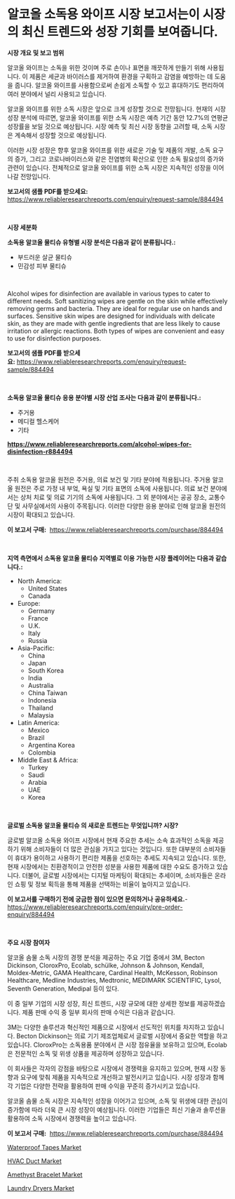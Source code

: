 <p><h1>알코올 소독용 와이프 시장 보고서는이 시장의 최신 트렌드와 성장 기회를 보여줍니다.</h1></p><p><strong>시장 개요 및 보고 범위</strong></p>
<p><p>알코올 와이프는 소독을 위한 것이며 주로 손이나 표면을 깨끗하게 만들기 위해 사용됩니다. 이 제품은 세균과 바이러스를 제거하여 환경을 구획하고 감염을 예방하는 데 도움을 줍니다. 알코올 와이프를 사용함으로써 손쉽게 소독할 수 있고 휴대하기도 편리하여 여러 분야에서 널리 사용되고 있습니다.</p><p>알코올 와이프를 위한 소독 시장은 앞으로 크게 성장할 것으로 전망됩니다. 현재의 시장 성장 분석에 따르면, 알코올 와이프를 위한 소독 시장은 예측 기간 동안 12.7%의 연평균 성장률을 보일 것으로 예상됩니다. 시장 예측 및 최신 시장 동향을 고려할 때, 소독 시장은 계속해서 성장할 것으로 예상됩니다.</p><p>이러한 시장 성장은 향후 알코올 와이프를 위한 새로운 기술 및 제품의 개발, 소독 요구의 증가, 그리고 코로나바이러스와 같은 전염병의 확산으로 인한 소독 필요성의 증가와 관련이 있습니다. 전체적으로 알코올 와이프를 위한 소독 시장은 지속적인 성장을 이어나갈 전망입니다.</p></p>
<p><strong>보고서의 샘플 PDF를 받으세요:</strong> <a href="https://www.reliableresearchreports.com/enquiry/request-sample/884494">https://www.reliableresearchreports.com/enquiry/request-sample/884494</a></p>
<p>&nbsp;</p>
<p><strong>시장 세분화</strong></p>
<p><strong>소독용 알코올 물티슈 유형별 시장 분석은 다음과 같이 분류됩니다.:</strong></p>
<p><ul><li>부드러운 살균 물티슈</li><li>민감성 피부 물티슈</li></ul></p>
<p>&nbsp;</p>
<p><p>Alcohol wipes for disinfection are available in various types to cater to different needs. Soft sanitizing wipes are gentle on the skin while effectively removing germs and bacteria. They are ideal for regular use on hands and surfaces. Sensitive skin wipes are designed for individuals with delicate skin, as they are made with gentle ingredients that are less likely to cause irritation or allergic reactions. Both types of wipes are convenient and easy to use for disinfection purposes.</p></p>
<p><strong>보고서의 샘플 PDF를 받으세요:</strong>&nbsp;<a href="https://www.reliableresearchreports.com/enquiry/request-sample/884494">https://www.reliableresearchreports.com/enquiry/request-sample/884494</a></p>
<p>&nbsp;</p>
<p><strong> 소독용 알코올 물티슈 응용 분야별 시장 산업 조사는 다음과 같이 분류됩니다.:</strong></p>
<p><ul><li>주거용</li><li>메디컬 헬스케어</li><li>기타</li></ul></p>
<p><strong><a href="https://www.reliableresearchreports.com/alcohol-wipes-for-disinfection-r884494">https://www.reliableresearchreports.com/alcohol-wipes-for-disinfection-r884494</a></strong></p>
<p>&nbsp;</p>
<p><p>주취 소독용 알코올 원전은 주거용, 의료 보건 및 기타 분야에 적용됩니다. 주거용 알코올 원전은 주로 가정 내 부엌, 욕실 및 기타 표면의 소독에 사용됩니다. 의료 보건 분야에서는 상처 치료 및 의료 기기의 소독에 사용됩니다. 그 외 분야에서는 공공 장소, 교통수단 및 사무실에서의 사용이 주목됩니다. 이러한 다양한 응용 분야로 인해 알코올 원전의 시장이 확대되고 있습니다.</p></p>
<p><strong>이 보고서 구매:</strong>&nbsp; <a href="https://www.reliableresearchreports.com/purchase/884494">https://www.reliableresearchreports.com/purchase/884494</a></p>
<p>&nbsp;</p>
<p><strong>지역 측면에서 소독용 알코올 물티슈 지역별로 이용 가능한 시장 플레이어는 다음과 같습니다.:</strong></p>
<p><ul>
    <li>
        North America:
        <ul>
            <li>United States</li>
            <li>Canada</li>
        </ul>
    </li>
    <li>
        Europe:
        <ul>
            <li>Germany</li>
            <li>France</li>
            <li>U.K.</li>
            <li>Italy</li>
            <li>Russia</li>
        </ul>
    </li>
    <li>
        Asia-Pacific:
        <ul>
            <li>China</li>
            <li>Japan</li>
            <li>South Korea</li>
            <li>India</li>
            <li>Australia</li>
            <li>China Taiwan</li>
            <li>Indonesia</li>
            <li>Thailand</li>
            <li>Malaysia</li>
        </ul>
    </li>
    <li>
        Latin America:
        <ul>
            <li>Mexico</li>
            <li>Brazil</li>
            <li>Argentina Korea</li>
            <li>Colombia</li>
        </ul>
    </li>
    <li>
        Middle East & Africa:
        <ul>
            <li>Turkey</li>
            <li>Saudi</li>
            <li>Arabia</li>
            <li>UAE</li>
            <li>Korea</li>
        </ul>
    </li>
    </ul></p>
<p>&nbsp;</p>
<p><strong>글로벌 소독용 알코올 물티슈 의 새로운 트렌드는 무엇입니까? 시장?</strong></p>
<p><p>글로벌 알코올 소독용 와이프 시장에서 현재 주요한 추세는 소속 효과적인 소독을 제공하기 위해 소비자들이 더 많은 관심을 가지고 있다는 것입니다. 또한 대부분의 소비자들이 휴대가 용이하고 사용하기 편리한 제품을 선호하는 추세도 지속되고 있습니다. 또한, 현재 시장에서는 친환경적이고 안전한 성분을 사용한 제품에 대한 수요도 증가하고 있습니다. 더불어, 글로벌 시장에서는 디지털 마케팅이 확대되는 추세이며, 소비자들은 온라인 쇼핑 및 정보 획득을 통해 제품을 선택하는 비율이 높아지고 있습니다.</p></p>
<p><strong>이 보고서를 구매하기 전에 궁금한 점이 있으면 문의하거나 공유하세요.</strong>- <a href="https://www.reliableresearchreports.com/enquiry/pre-order-enquiry/884494">https://www.reliableresearchreports.com/enquiry/pre-order-enquiry/884494</a></p>
<p>&nbsp;</p>
<p><strong>주요 시장 참여자</strong></p>
<p><p>알코올 솜물 소독 시장의 경쟁 분석을 제공하는 주요 기업 중에서 3M, Becton Dickinson, CloroxPro, Ecolab, schülke, Johnson & Johnson, Kendall, Moldex-Metric, GAMA Healthcare, Cardinal Health, McKesson, Robinson Healthcare, Medline Industries, Medtronic, MEDIMARK SCIENTIFIC, Lysol, Seventh Generation, Medipal 등이 있다. </p><p>이 중 일부 기업의 시장 성장, 최신 트렌드, 시장 규모에 대한 상세한 정보를 제공하겠습니다. 제품 판매 수익 중 일부 회사의 판매 수익은 다음과 같습니다.</p><p>3M는 다양한 솔루션과 혁신적인 제품으로 시장에서 선도적인 위치를 차지하고 있습니다. Becton Dickinson는 의료 기기 제조업체로서 글로벌 시장에서 중요한 역할을 하고 있습니다. CloroxPro는 소독용품 분야에서 큰 시장 점유율을 보유하고 있으며, Ecolab은 전문적인 소독 및 위생 상품을 제공하며 성장하고 있습니다.</p><p>이 회사들은 각자의 강점을 바탕으로 시장에서 경쟁력을 유지하고 있으며, 현재 시장 동향과 요구에 맞춰 제품을 지속적으로 개선하고 발전시키고 있습니다. 시장 성장과 함께 각 기업은 다양한 전략을 활용하여 판매 수익을 꾸준히 증가시키고 있습니다.</p><p>알코올 솜물 소독 시장은 지속적인 성장을 이어가고 있으며, 소독 및 위생에 대한 관심이 증가함에 따라 더욱 큰 시장 성장이 예상됩니다. 이러한 기업들은 최신 기술과 솔루션을 활용하여 소독 시장에서 경쟁력을 높이고 있습니다.</p></p>
<p><strong>이 보고서 구매:</strong>&nbsp;&nbsp;<a href="https://www.reliableresearchreports.com/purchase/884494">https://www.reliableresearchreports.com/purchase/884494</a></p>
<p><p><a href="https://www.linkedin.com/pulse/waterproof-tapes-market-dynamics-2024-2031-also-its-trends-6nqqe?trackingId=M6NeTnZqdNkdul6rZbXGlg%3D%3D">Waterproof Tapes Market</a></p><p><a href="https://github.com/changoleonlaverguenzanoexiste/Market-Research-Report-List-2/blob/main/hvac-duct-market.md">HVAC Duct Market</a></p><p><a href="https://www.linkedin.com/pulse/amethyst-bracelet-market-comprehensive-assessment-type-application-xfwce?trackingId=ZhdVzcECeyBywbxxUnjaeQ%3D%3D">Amethyst Bracelet Market</a></p><p><a href="https://github.com/dimitrishawkinswaynenp91rgz/Market-Research-Report-List-2/blob/main/laundry-dryers-market.md">Laundry Dryers Market</a></p></p>